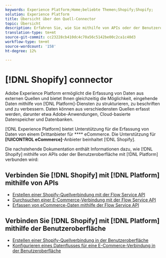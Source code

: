 ```yaml
---
keywords: Experience Platform;Home;beliebte Themen;Shopify;Shopify;
solution: Experience Platform
title: Übersicht über den Quell-Connector
topic: Übersicht
description: Erfahren Sie, wie Sie mithilfe von APIs oder der Benutzeroberfläche Shopify mit Adobe Experience Platform verbinden.
translation-type: tm+mt
source-git-commit: cc23228cb410dc4c70a56c5142be00c2ca1c40d3
workflow-type: tm+mt
source-wordcount: '158'
ht-degree: 12%

---
```



# [!DNL Shopify] connector

Adobe Experience Platform ermöglicht die Erfassung von Daten aus externen Quellen und bietet Ihnen gleichzeitig die Möglichkeit, eingehende Daten mithilfe von [!DNL Platform]-Diensten zu strukturieren, zu beschriften und zu verbessern. Daten können aus verschiedensten Quellen erfasst werden, darunter etwa Adobe-Anwendungen, Cloud-basierte Datenspeicher und Datenbanken.

[!DNL Experience Platform] bietet Unterstützung für die Erfassung von Daten von einem Drittanbieter für  **** eCommerce. Die Unterstützung für **[!UICONTROL eCommerce]**-Anbieter beinhaltet [!DNL Shopify].

Die nachstehende Dokumentation enthält Informationen dazu, wie [!DNL Shopify] mithilfe von APIs oder der Benutzeroberfläche mit [!DNL Platform] verbunden wird:

## Verbinden Sie [!DNL Shopify] mit [!DNL Platform] mithilfe von APIs

- [Erstellen einer Shopify-Quellverbindung mit der Flow Service API](../../tutorials/api/create/ecommerce/shopify.md)
- [Durchsuchen einer E-Commerce-Verbindung mit der Flow Service API](../../tutorials/api/explore/ecommerce.md)
- [Erfassen von eCommerce-Daten mithilfe der Flow Service API](../../tutorials/api/collect/ecommerce.md)

## Verbinden Sie [!DNL Shopify] mit [!DNL Platform] mithilfe der Benutzeroberfläche

- [Erstellen einer Shopify-Quellverbindung in der Benutzeroberfläche](../../tutorials/ui/create/ecommerce/shopify.md)
- [Konfigurieren eines Datenflusses für eine E-Commerce-Verbindung in der Benutzeroberfläche](../../tutorials/ui/dataflow/ecommerce.md)